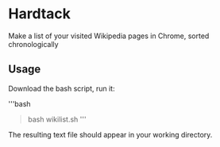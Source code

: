 Hardtack
========

Make a list of your visited Wikipedia pages in Chrome, sorted chronologically

Usage
-----

Download the bash script, run it:

'''bash
> bash wikilist.sh
'''

The resulting text file should appear in your working directory.
